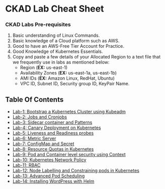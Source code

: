 
# CKAD Lab Cheat Sheet

### CKAD Labs Pre-requisites
1. Basic understanding of Linux Commands.
2. Basic knowledge of a Cloud platform such as AWS.
3. Good to have an AWS-Free Tier Account for Practice.
4. Good Knowledge of Kubernetes Essentials.
5. Copy and paste a few details of your Allocated Region to a text file that we frequently use in labs as mentioned below:
     - Region (**EX:** us-east-1)
     - Availability Zones (**EX:** us-east-1a, us-east-1b)
     - AMI IDs (**EX:** Amazon Linux, RedHat, Ubuntu)
     - VPC ID, Subnet ID, Security group ID, KeyPair Name.

## Table Of Contents
* [Lab-1: Bootstrap a Kubernetes Cluster using Kubeadm]()
* [Lab-2: Jobs and Cronjobs]()
* [Lab-3: Sidecar container and Patterns]()
* [Lab-4: Canary Deployment on Kubernetes]()
* [Lab-5: Liveness and Readiness probes]()
* [Lab-6: Metric Server]()
* [Lab-7: ConfigMap and Secret]()
* [Lab-8: Resource Quotas in Kubernetes]()
* [Lab-9: Pod and Container level security using Context]()
* [Lab-10: Kubernetes Network Policy]()
* [Lab-11: RBAC]()
* [Lab-12: Node Labelling and Constraining pods in Kubernetes]()
* [Lab-13: Advanced Pod Scheduling]()
* [Lab-14: Installing WordPress with Helm]()
